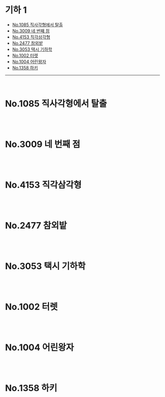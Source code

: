 # 기하 1

- [No.1085 직사각형에서 탈출](#no1085-직사각형에서-탈출)
- [No.3009 네 번째 점](#no3009-네-번째-점)
- [No.4153 직각삼각형](#no4153-직각삼각형)
- [No.2477 참외밭](#no2477-참외밭)
- [No.3053 택시 기하학](#no3053-택시-기하학)
- [No.1002 터렛](#no1002-터렛)
- [No.1004 어린왕자](#no1004-어린왕자)
- [No.1358 하키](#no1358-하키)

---

<br>

# No.1085 직사각형에서 탈출

<br>
<br>

# No.3009 네 번째 점

<br>
<br>

# No.4153 직각삼각형

<br>
<br>

# No.2477 참외밭

<br>
<br>

# No.3053 택시 기하학

<br>
<br>

# No.1002 터렛

<br>
<br>

# No.1004 어린왕자

<br>
<br>

# No.1358 하키

